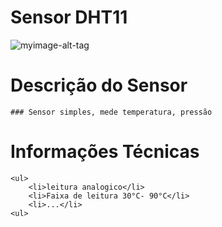 # Sensor DHT11
![myimage-alt-tag](https://bnz05pap001files.storage.live.com/y4mU3eoX_tDy79Aye5wkD-PeYiAYDzDxGjAuiWKzoV6usCktN_Tq8bUfw5kLTJ_6gsDOXUhSv5_4CSCasRsr184-u8UAsyz8P7DxLmZyylT1ZGgFJX4c4a54ZMncGwUro3R0L0hIrfctP1vp4n2wWJdSS_OBxB22392geMIgy0WU4kf6INAwcoYu3WLqrFsqwgrKPcg0QAkJ-q__D5mwwMVWQ?encodeFailures=1&width=799&height=577)

# Descrição do Sensor
	### Sensor simples, mede temperatura, pressão

<h1>Informações Técnicas</h1>
	
	<ul>
		<li>leitura analogico</li>
		<li>Faixa de leitura 30°C- 90°C</li>
		<li>...</li>
	<ul>